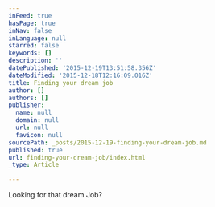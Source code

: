 ```yaml
---
inFeed: true
hasPage: true
inNav: false
inLanguage: null
starred: false
keywords: []
description: ''
datePublished: '2015-12-19T13:51:58.356Z'
dateModified: '2015-12-18T12:16:09.016Z'
title: Finding your dream job
author: []
authors: []
publisher:
  name: null
  domain: null
  url: null
  favicon: null
sourcePath: _posts/2015-12-19-finding-your-dream-job.md
published: true
url: finding-your-dream-job/index.html
_type: Article

---
```

Looking for that dream Job?